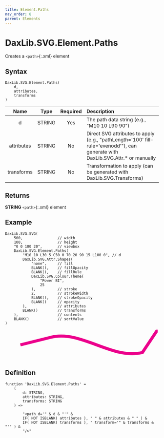 ```yaml
---
title: Element.Paths
nav_order: 8
parent: Elements
---
```


# DaxLib.SVG.Element.Paths

Creates a `<path>`{:.xml} element

## Syntax

```dax
DaxLib.SVG.Element.Paths(
    d, 
    attributes, 
    transforms
)
```

| Name       | Type   | Required | Description                                                        |
|:----------:|:------:|:--------:|:------------------------------------------------------------------|
| d          | STRING | Yes      | The path data string (e.g., "M10 10 L90 90")                     |
| attributes | STRING | No       | Direct SVG attributes to apply (e.g., "pathLength='100' fill-rule='evenodd'"), can generate with DaxLib.SVG.Attr.* or manually |
| transforms | STRING | No       | Transformation to apply (can be generated with DaxLib.SVG.Transforms) |

## Returns

**STRING** `<path>`{:.xml} element

## Example

```dax
DaxLib.SVG.SVG(
    500,                // width
    100,                // height
    "0 0 100 20",       // viewbox
    DaxLib.SVG.Element.Paths(
        "M10 10 L30 5 C50 0 70 20 90 15 L100 0", // d
        DaxLib.SVG.Attr.Shapes(
            "none",     // fill
            BLANK(),    // fillOpacity
            BLANK(),    // fillRule
            DaxLib.SVG.Colour.Theme(
                "Power BI",
                25
            ),          // stroke
            2,          // strokeWidth
            BLANK(),    // strokeOpacity
            BLANK()     // opacity
        ),              // attributes
        BLANK()		    // transforms
    ),                  // contents
    BLANK()             // sortValue
)
```

<svg width='500' height='100' viewbox= '0 0 100 20' xmlns='http://www.w3.org/2000/svg'><path d='M10 10 L30 5 C50 0 70 20 90 15 L100 0' fill='none' stroke='#EC008C' stroke-width='2'  /></svg>

## Definition

```dax
function 'DaxLib.SVG.Element.Paths' =
    (
        d: STRING,
        attributes: STRING,
        transforms: STRING
    ) =>

        "<path d='" & d & "'" &
        IF( NOT ISBLANK( attributes ), " " & attributes & " " ) &
        IF( NOT ISBLANK( transforms ), " transform='" & transforms & "'" ) & 
        "/>"
```